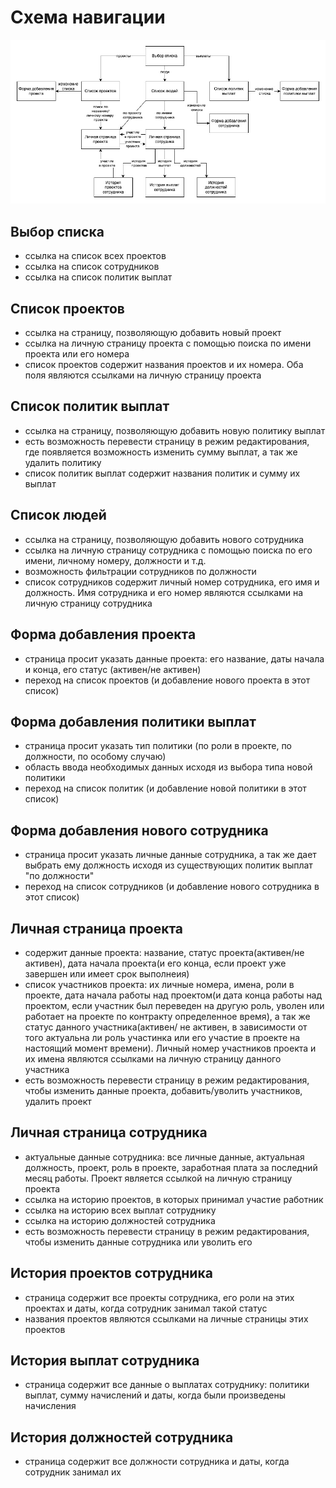 # Схема навигации
![](schemas/Схема_проекта.jpg)
## Выбор списка
- ссылка на список всех проектов
- ссылка на список сотрудников
- ссылка на список политик выплат

## Список проектов
- ссылка на страницу, позволяющую добавить новый проект
- ссылка на личную страницу проекта с помощью поиска по имени проекта или его номера
- список проектов содержит названия проектов и их номера. Оба поля являются ссылками на личную страницу проекта

## Список политик выплат
- ссылка на страницу, позволяющую добавить новую политику выплат
- есть возможность перевести страницу в режим редактирования, где появляется возможность изменить сумму выплат, а так же удалить политику
- список политик выплат содержит названия политик и сумму их выплат

## Список людей
- ссылка на страницу, позволяющую добавить нового сотрудника
- ссылка на личную страницу сотрудника с помощью поиска по его имени, личному номеру, должности и т.д.
- возможность фильтрации сотрудников по должности
- список сотрудников содержит личный номер сотрудника, его имя и должность. Имя сотрудника и его номер являются ссылками на личную страницу сотрудника

## Форма добавления проекта
- страница просит указать данные проекта: его название, даты начала и конца, его статус (активен/не активен)
- переход на список проектов (и добавление нового проекта в этот список)

## Форма добавления политики выплат
- страница просит указать тип политики (по роли в проекте, по должности, по особому случаю)
- область ввода необходимых данных исходя из выбора типа новой политики
- переход на список политик (и добавление новой политики в этот список)

## Форма добавления нового сотрудника
- страница просит указать личные данные сотрудника, а так же дает выбрать ему должность исходя из существующих политик выплат "по должности"
- переход на список сотрудников (и добавление нового сотрудника в этот список)

## Личная страница проекта
- содержит данные проекта: название, статус проекта(активен/не активен), дата начала проекта(и его конца, если проект уже завершен или имеет срок выполнеия)
- список участников проекта: их личные номера, имена, роли в проекте, дата начала работы над проектом(и дата конца работы над проектом, если участник был переведен на другую роль, уволен или работает на проекте по контракту определенное время), а так же статус данного участника(активен/ не активен, в зависимости от того актуальна ли роль участинка или его участие в проекте на настоящий момент времени). Личный номер участников проекта и их имена являются ссылками на личную страницу данного участника
- есть возможность перевести страницу в режим редактирования, чтобы изменить данные проекта, добавить/уволить участников, удалить проект

## Личная страница сотрудника
- актуальные данные сотрудника: все личные данные, актуальная должность, проект, роль в проекте, заработная плата за последний месяц работы. Проект является ссылкой на личную страницу проекта
- ссылка на историю проектов, в которых принимал участие работник
- ссылка на историю всех выплат сотруднику
- ссылка на историю должностей сотрудника
- есть возможность перевести страницу в режим редактирования, чтобы изменить данные сотрудника или уволить его

## История проектов сотрудника
- страница содержит все проекты сотрудника, его роли на этих проектах и даты, когда сотрудник занимал такой статус
- названия проектов являются ссылками на личные страницы этих проектов

## История выплат сотрудника
- страница содержит все данные о выплатах сотруднику: политики выплат, сумму начислений и даты, когда были произведены начисления

## История должностей сотрудника
- страница содержит все должности сотрудника и даты, когда сотрудник занимал их
   
